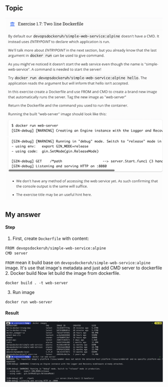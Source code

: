 ## Topic 
![Topic_1_7_1](../public/image/part_1/Topic_1_7_1.png) 
![Topic_1_7_2](../public/image/part_1/Topic_1_7_2.png) 

## My answer
#### Step
1. First, create `Dockerfile` with content:
```
FROM devopsdockeruh/simple-web-service:alpine
CMD server
```
`FROM` mean it build base on `devopsdockeruh/simple-web-service:alpine` image.
It's use that image's metadata and just add CMD server to dockerfile
2. Docker build
Now let build the image from dockerfile.
```
docker build . -t web-server
```

3. Run image
```
docker run web-server
```
#### Result
![Answer_1_7](../public/image/part_1/Answer_1_7.png)

